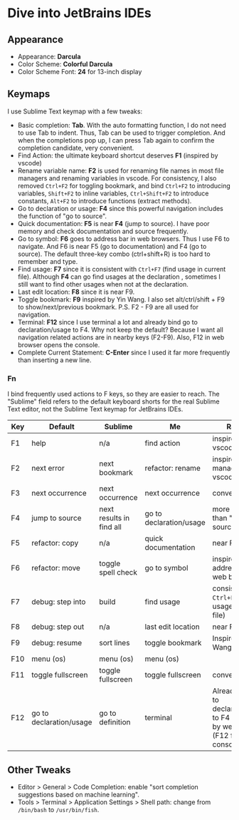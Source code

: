 # Dive into JetBrains IDEs

## Appearance

- Appearance: **Darcula**
- Color Scheme: **Colorful Darcula**
- Color Scheme Font: **24** for 13-inch display

## Keymaps

I use Sublime Text keymap with a few tweaks:

- Basic completion: **Tab**. With the auto formatting function, I do not need to use Tab to indent. Thus, Tab can be used to trigger completion. And when the completions pop up, I can press Tab again to confirm the completion candidate, very convenient.
- Find Action: the ultimate keyboard shortcut deserves **F1** (inspired by vscode)
- Rename variable name: **F2** is used for renaming file names in most file managers and renaming variables in vscode. For consistency, I also removed `Ctrl+F2` for toggling bookmark, and bind `Ctrl+F2` to introducing variables, `Shift+F2` to inline variables, `Ctrl+Shift+F2` to introduce constants, `Alt+F2` to introduce functions (extract methods).
- Go to declaration or usage: **F4** since this powerful navigation includes the function of "go to source".
- Quick documentation: **F5** is near **F4** (jump to source). I have poor memory and check documentation and source frequently.
- Go to symbol: **F6** goes to address bar in web browsers. Thus I use F6 to navigate. And F6 is near F5 (go to documentation) and F4 (go to source). The default three-key combo (ctrl+shift+R) is too hard to remember and type.
- Find usage: **F7** since it is consistent with `Ctrl+F7` (find usage in current file). Although **F4** can go find usages at the declaration , sometimes I still want to find other usages when not at the declaration.
- Last edit location: **F8** since it is near F9.
- Toggle bookmark: **F9** inspired by Yin Wang. I also set alt/ctrl/shift + F9 to show/next/previous bookmark. P.S. F2 - F9 are all used for navigation.
- Terminal: **F12** since I use terminal a lot and already bind go to declaration/usage to F4. Why not keep the default? Because I want all navigation related actions are in nearby keys (F2-F9). Also, F12 in web browser opens the console.
- Complete Current Statement: **C-Enter** since I used it far more frequently than inserting a new line.


### Fn

I bind frequently used actions to F keys, so they are easier to reach.
The "Sublime" field refers to the default keyboard shorts for the real Sublime Text editor, not the Sublime Text keymap for JetBrains IDEs.

| Key | Default | Sublime | Me | Rationale |
| - | - | - | - | - |
| F1 | help | n/a | find action | inspired by vscode |
| F2 | next error | next bookmark | refactor: rename | inspired by file managers and vscode |
| F3 | next occurrence | next occurrence | next occurrence | convention |
| F4 | jump to source | next results in find all | go to declaration/usage | more powerful than "jump to source" |
| F5 | refactor: copy | n/a | quick documentation | near F4 |
| F6 | refactor: move | toggle spell check | go to symbol | inspired by go to address bar in web browser |
| F7 | debug: step into | build | find usage | consistent with `Ctrl+F7` (find usage in current file) |
| F8 | debug: step out | n/a | last edit location | near F9 |
| F9 | debug: resume | sort lines | toggle bookmark | Inspired by Yin Wang. |
| F10 | menu (os) | menu (os) | menu (os) |
| F11 | toggle fullscreen | toggle fullscreen | toggle fullscreen | convention |
| F12 | go to declaration/usage | go to definition | terminal | Already bind go to declaration/usage to F4 and inspired by web browser (F12 for the console). |

## Other Tweaks

- Editor > General > Code Completion: enable "sort completion suggestions based on machine learning".
- Tools > Terminal > Application Settings > Shell path: change from `/bin/bash` to `/usr/bin/fish`.
